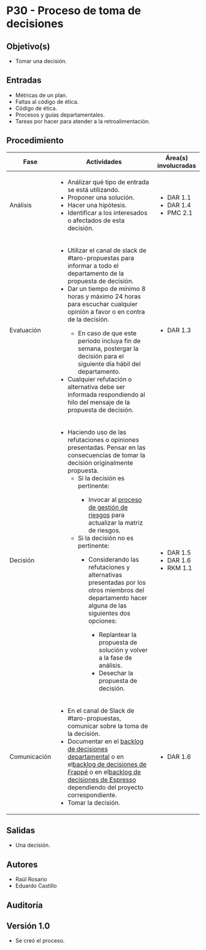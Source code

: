 
# P30 - Proceso de toma de decisiones

## Objetivo(s)

- Tomar una decisión.

## Entradas

- Métricas de un plan.
- Faltas al código de ética.
- Código de ética.
- Procesos y guías departamentales.
- Tareas por hacer para atender a la retroalimentación.

## Procedimiento



<table>
  <thead>
    <th>Fase</th>
    <th>Actividades</th>
    <th>Área(s) involucradas</th>
  </thead>

  <tbody>
    <tr>
      <td>Análisis</td>
      <td>
        <ul align="left">
          <li>Análizar qué tipo de entrada se está utilizando.</li>
          <li>Proponer una solución.</li>
          <li>Hacer una hipótesis.</li>
          <li>Identificar a los interesados o afectados de esta decisión.</li>
        </ul>
      </td>
      <td>
        <ul>
          <li>DAR 1.1</li>
          <li>DAR 1.4</li>
          <li>PMC 2.1</li>
        </ul>
      </td>
    </tr>
    <tr>
      <td>Evaluación</td>
      <td>
        <ul align="left">
          <li>Utilizar el canal de slack de #taro-propuestas para informar a todo el departamento de la propuesta de  decisión.</li>
          <li>Dar un tiempo de mínimo 8 horas y máximo 24 horas para escuchar cualquier opinión a favor o en contra de la decisión.</li>
            <ul>
              <li>En caso de que este periodo incluya fin de semana, postergar la decisión para el siguiente día hábil del departamento.</li>
            </ul>
          <li>Cualquier refutación o alternativa debe ser informada respondiendo al hilo del mensaje de la propuesta de decisión.</li>
        </ul>
      </td>
      <td>
        <ul>
          <li>DAR 1.3</li>
        </ul>
      </td>
    </tr>
    <tr>
      <td>Decisión</td>
      <td>
        <ul align="left">
          <li>Haciendo uso de las refutaciones o opiniones presentadas. Pensar en las consecuencias de tomar la decisión originalmente propuesta.
            <ul>
              <li>Si la decisión es pertinente:</li>
                <ul>
                  <li>Invocar al <a href="./P08-proceso-gestion-riesgos">proceso de gestión de riesgos</a> para actualizar la matriz de riesgos.</li>
                </ul>
              <li>Si la decisión no es pertinente:</li>
                <ul>
                  <li>Considerando las refutaciones y alternativas presentadas por los otros miembros del departamento hacer alguna de las siguientes dos opciones:</li>
                  <ul>
                    <li>Replantear la propuesta de solución y volver a la fase de análisis.</li>
                    <li>Desechar la propuesta de decisión.</li>
                  </ul>
                </ul>
            </ul>
          </li>
        </ul>
      </td>
      <td>
        <ul>
          <li>DAR 1.5</li>
          <li>DAR 1.6</li>
          <li>RKM 1.1</li>
        </ul>
      </td>
    </tr>
    <tr>
      <td>Comunicación</td>
      <td>
        <ul align="left">
          <li>En el canal de Slack de #taro-propuestas, comunicar sobre la toma de la decisión.</li>
          <li>Documentar en el <a href="https://docs.google.com/spreadsheets/d/1SIO7qeEihTUOkOuSJZM-Lc6AryG9LPsFKonwZ_kYtCg/edit#gid=597584843">backlog de decisiones departamental</a> o en el<a href="https://docs.google.com/spreadsheets/d/1p8eNzn0IgJH-SGfaK-i6bGYGC0DOQpu-bQXMhOE0LYU/edit#gid=540680903">backlog de decisiones de Frappé</a> o en el<a href="https://docs.google.com/spreadsheets/d/1n6PMomqQTDm6H63FSoyWhuyGEX2YNRk_ZnLx1ZDeG1A/edit#gid=1733685017">backlog de decisiones de Espresso </a>dependiendo del proyecto correspondiente.</li>
          <li>Tomar la decisión.</li>
        </ul>
      </td>
      <td>
        <ul>
          <li>DAR 1.6</li>
        </ul>
      </td>
    </tr>
  </tbody>
</table>

## Salidas

- Una decisión.

## Autores

- Raúl Rosario
- Eduardo Castillo

## Auditoría


## Versión 1.0
  - Se creó el proceso.